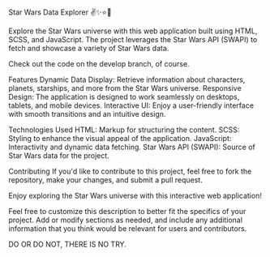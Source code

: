 Star Wars Data Explorer ✌✨⭐🌟

Explore the Star Wars universe with this web application built using HTML, SCSS, and JavaScript. The project leverages the Star Wars API (SWAPI) to fetch and showcase a variety of Star Wars data.

Check out the code on the develop branch, of course.

Features
Dynamic Data Display: Retrieve information about characters, planets, starships, and more from the Star Wars universe.
Responsive Design: The application is designed to work seamlessly on desktops, tablets, and mobile devices.
Interactive UI: Enjoy a user-friendly interface with smooth transitions and an intuitive design.

Technologies Used
HTML: Markup for structuring the content.
SCSS: Styling to enhance the visual appeal of the application.
JavaScript: Interactivity and dynamic data fetching.
Star Wars API (SWAPI): Source of Star Wars data for the project.

Contributing
If you'd like to contribute to this project, feel free to fork the repository, make your changes, and submit a pull request.

Enjoy exploring the Star Wars universe with this interactive web application!

Feel free to customize this description to better fit the specifics of your project. Add or modify sections as needed, and include any additional information that you think would be relevant for users and contributors.


DO OR DO NOT, THERE IS NO TRY.


